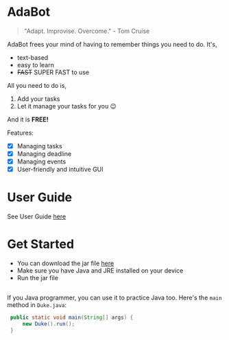 # AdaBot

> "Adapt. Improvise. Overcome." - Tom Cruise

AdaBot frees your mind of having to remember things you need to do. It's,
* text-based
* easy to learn
* ~~FAST~~ SUPER FAST to use

All you need to do is,
1. Add your tasks
2. Let it manage your tasks for you 😉

And it is **FREE!**

Features:
- [x] Managing tasks
- [x] Managing deadline
- [x] Managing events
- [x] User-friendly and intuitive GUI

# User Guide
See User Guide [here](http://nixonwidjaja.github.io/ip/)

# Get Started
- You can download the jar file [here](https://github.com/nixonwidjaja/ip/releases)
- Make sure you have Java and JRE installed on your device
- Run the jar file

##
If you Java programmer, you can use it to practice Java too. Here's the ```main``` method in ```Duke.java```:
```java
 public static void main(String[] args) {
     new Duke().run();
 }
```
